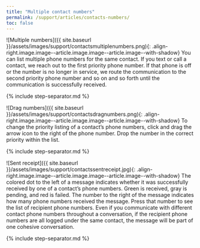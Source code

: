 ```yaml
---
title: "Multiple contact numbers"
permalink: /support/articles/contacts-numbers/
toc: false
---
```


![Multiple numbers]({{ site.baseurl }}/assets/images/support/contactsmultiplenumbers.png){: .align-right.image.image--article.image.image--article.image--with-shadow} You can list multiple phone numbers for the same contact. If you text or call a contact, we reach out to the first priority phone number. If that phone is off or the number is no longer in service, we route the communication to the second priority phone number and so on and so forth until the communication is successfully received.

{% include step-separator.md %}

![Drag numbers]({{ site.baseurl }}/assets/images/support/contactsdragnumbers.png){: .align-right.image.image--article.image.image--article.image--with-shadow} To change the priority listing of a contact’s phone numbers, click and drag the arrow icon to the right of the phone number. Drop the number in the correct priority within the list.

{% include step-separator.md %}

![Sent receipt]({{ site.baseurl }}/assets/images/support/contactssentreceipt.jpg){: .align-right.image.image--article.image.image--article.image--with-shadow} The colored dot to the left of a message indicates whether it was successfully received by one of a contact’s phone numbers. Green is received, gray is pending, and red is failed. The number to the right of the message indicates how many phone numbers received the message. Press that number to see the list of recipient phone numbers. Even if you communicate with different contact phone numbers throughout a conversation, if the recipient phone numbers are all logged under the same contact, the message will be part of one cohesive conversation.

{% include step-separator.md %}
